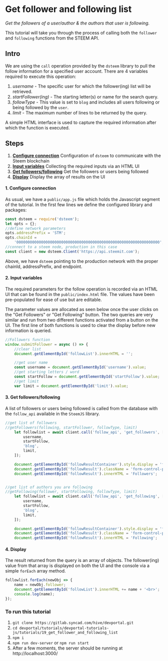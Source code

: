 # Get follower and following list

_Get the followers of a user/author & the authors that user is following._

This tutorial will take you through the process of calling both the `follower` and `following` functions from the STEEM API.

## Intro

We are using the `call` operation provided by the `dsteem` library to pull the follow information for a specified user account. There are 4 variables required to execute this operation:

1.  _username_ - The specific user for which the follower(ing) list will be retrieved.
2.  _startFollower(ing)_ - The starting letter(s) or name for the search query.
3.  _followType_ - This value is set to `blog` and includes all users following or being followed by the `user`.
4.  _limit_ - The maximum number of lines to be returned by the query.

A simple HTML interface is used to capture the required information after which the function is executed.

## Steps

1.  [**Configure connection**](#connection) Configuration of `dsteem` to communicate with the Steem blockchain
2.  [**Input variables**](#input) Collecting the required inputs via an HTML UI
3.  [**Get followers/following**](#query) Get the followers or users being followed
4.  [**Display**](#display) Display the array of results on the UI

#### 1. Configure connection<a name="connection"></a>

As usual, we have a `public/app.js` file which holds the Javascript segment of the tutorial. In the first few lines we define the configured library and packages:

```javascript
const dsteem = require('dsteem');
let opts = {};
//define network parameters
opts.addressPrefix = 'STM';
opts.chainId =
    '0000000000000000000000000000000000000000000000000000000000000000';
//connect to a steem node, production in this case
const client = new dsteem.Client('https://api.steemit.com');
```

Above, we have `dsteem` pointing to the production network with the proper chainId, addressPrefix, and endpoint.

#### 2. Input variables<a name="input"></a>

The required parameters for the follow operation is recorded via an HTML UI that can be found in the `public/index.html` file. The values have been pre-populated for ease of use but are editable.

The parameter values are allocated as seen below once the user clicks on the "Get Followers" or "Get Following" button.
The two queries are very similar and run from two different functions activated from a button on the UI. The first line of both functions is used to clear the display before new information is queried.

```javascript
//Followers function
window.submitFollower = async () => {
    //clear list
    document.getElementById('followList').innerHTML = '';

    //get user name
    const username = document.getElementById('username').value;
    //get starting letters / word
    const startFollow = document.getElementById('startFollow').value;
    //get limit
    var limit = document.getElementById('limit').value;
```

#### 3. Get followers/following<a name="query"></a>

A list of followers or users being followed is called from the database with the `follow_api` available in the `SteemJS` library.

```javascript
//get list of followers
//getFollowers(following, startFollower, followType, limit)
    let followlist = await client.call('follow_api', 'get_followers', [
        username,
        startFollow,
        'blog',
        limit,
    ]);

    document.getElementById('followResultContainer').style.display = 'flex';
    document.getElementById('followResult').className = 'form-control-plaintext alert alert-success';
    document.getElementById('followResult').innerHTML = 'Followers';


//get list of authors you are following
//getFollowing(follower, startFollowing, followType, limit)
    let followlist = await client.call('follow_api', 'get_following', [
        username,
        startFollow,
        'blog',
        limit,
    ]);

    document.getElementById('followResultContainer').style.display = 'flex';
    document.getElementById('followResult').className = 'form-control-plaintext alert alert-success';
    document.getElementById('followResult').innerHTML = 'Following';

```

#### 4. Display<a name="display"></a>

The result returned from the query is an array of objects. The follower(ing) value from that array is displayed on both the UI and the console via a simple `forEach` array method.

```javascript
followlist.forEach(newObj => {
    name = newObj.follower;
    document.getElementById('followList').innerHTML += name + '<br>';
    console.log(name);
});
```

### To run this tutorial

1.  `git clone https://gitlab.syncad.com/hive/devportal.git`
2.  `cd devportal/tutorials/devportal-tutorials-js/tutorials/19_get_follower_and_following_list`
3.  `npm i`
4.  `npm run dev-server` or `npm run start`
5.  After a few moments, the server should be running at http://localhost:3000/
